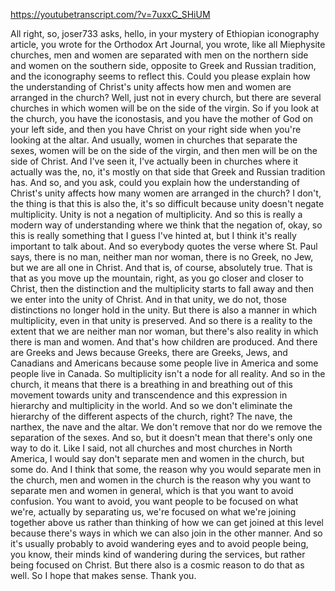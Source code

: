 https://youtubetranscript.com/?v=7uxxC_SHiUM

 All right, so, joser733 asks, hello, in your mystery of Ethiopian iconography article, you wrote for the Orthodox Art Journal, you wrote, like all Miephysite churches, men and women are separated with men on the northern side and women on the southern side, opposite to Greek and Russian tradition, and the iconography seems to reflect this. Could you please explain how the understanding of Christ's unity affects how men and women are arranged in the church? Well, just not in every church, but there are several churches in which women will be on the side of the virgin. So if you look at the church, you have the iconostasis, and you have the mother of God on your left side, and then you have Christ on your right side when you're looking at the altar. And usually, women in churches that separate the sexes, women will be on the side of the virgin, and then men will be on the side of Christ. And I've seen it, I've actually been in churches where it actually was the, no, it's mostly on that side that Greek and Russian tradition has. And so, and you ask, could you explain how the understanding of Christ's unity affects how many women are arranged in the church? I don't, the thing is that this is also the, it's so difficult because unity doesn't negate multiplicity. Unity is not a negation of multiplicity. And so this is really a modern way of understanding where we think that the negation of, okay, so this is really something that I guess I've hinted at, but I think it's really important to talk about. And so everybody quotes the verse where St. Paul says, there is no man, neither man nor woman, there is no Greek, no Jew, but we are all one in Christ. And that is, of course, absolutely true. That is that as you move up the mountain, right, as you go closer and closer to Christ, then the distinction and the multiplicity starts to fall away and then we enter into the unity of Christ. And in that unity, we do not, those distinctions no longer hold in the unity. But there is also a manner in which multiplicity, even in that unity is preserved. And so there is a reality to the extent that we are neither man nor woman, but there's also reality in which there is man and women. And that's how children are produced. And there are Greeks and Jews because Greeks, there are Greeks, Jews, and Canadians and Americans because some people live in America and some people live in Canada. So multiplicity isn't a node for all reality. And so in the church, it means that there is a breathing in and breathing out of this movement towards unity and transcendence and this expression in hierarchy and multiplicity in the world. And so we don't eliminate the hierarchy of the different aspects of the church, right? The nave, the narthex, the nave and the altar. We don't remove that nor do we remove the separation of the sexes. And so, but it doesn't mean that there's only one way to do it. Like I said, not all churches and most churches in North America, I would say don't separate men and women in the church, but some do. And I think that some, the reason why you would separate men in the church, men and women in the church is the reason why you want to separate men and women in general, which is that you want to avoid confusion. You want to avoid, you want people to be focused on what we're, actually by separating us, we're focused on what we're joining together above us rather than thinking of how we can get joined at this level because there's ways in which we can also join in the other manner. And so it's usually probably to avoid wandering eyes and to avoid people being, you know, their minds kind of wandering during the services, but rather being focused on Christ. But there also is a cosmic reason to do that as well. So I hope that makes sense. Thank you.